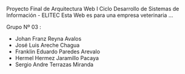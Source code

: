Proyecto Final de Arquitectura Web
I Ciclo Desarrollo de Sistemas de Información - ELITEC
Esta Web es para una empresa veterinaria ...

Grupo Nº 03 :
- Johan Franz Reyna Avalos
- José Luis Areche Chagua
- Franklin Eduardo Paredes Arevalo
- Hermel Hermez Jaramillo Pacaya
- Sergio Andre Terrazas Miranda
